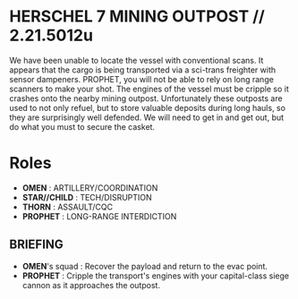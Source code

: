 # HERSCHEL 7 MINING OUTPOST // 2.21.5012u

We have been unable to locate the vessel with conventional scans. It appears that the cargo is being transported via a sci-trans freighter with sensor dampeners. PROPHET, you will not be able to rely on long range scanners to make your shot. The engines of the vessel must be cripple so it crashes onto the nearby mining outpost. Unfortunately these outposts are used to not only refuel, but to store valuable deposits during long hauls, so they are surprisingly well defended. We will need to get in and get out, but do what you must to secure the casket.

# Roles

- **OMEN** : ARTILLERY/COORDINATION
- **STAR//CHILD** : TECH/DISRUPTION
- **THORN** : ASSAULT/CQC
- **PROPHET** : LONG-RANGE INTERDICTION

## BRIEFING

- **OMEN**'s squad : Recover the payload and return to the evac point.
- **PROPHET** : Cripple the transport's engines with your capital-class siege cannon as it approaches the outpost.
